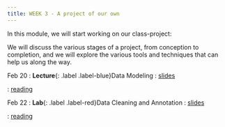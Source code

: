 ```yaml
---
title: WEEK 3 - A project of our own
---
```


In this module, we will start working on our class-project: 

 We will discuss the various stages of a project, from conception to completion, and we will explore the various tools and techniques that can help us along the way.

Feb 20
: **Lecture**{: .label .label-blue}Data Modeling
  : [slides](#) &nbsp;

  : [reading](#)

Feb 22
: **Lab**{: .label .label-red}Data Cleaning and Annotation
  : [slides](#) &nbsp;
  
  : [reading](#)